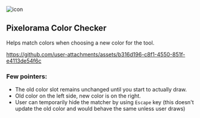 ![icon](https://github.com/user-attachments/assets/46e34f56-9e07-4472-bf42-ac68c4638617)

## Pixelorama Color Checker

Helps match colors when choosing a new color for the tool.

https://github.com/user-attachments/assets/b316d196-c8f1-4550-851f-e4113de54f6c

### Few pointers:
- The old color slot remains unchanged until you start to actually draw.
- Old color on the left side, new color is on the right.
- User can temporarily hide the matcher by using `Escape` key (this doesn't update the old color and would behave the same unless user draws)
